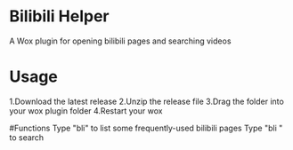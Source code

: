 # Bilibili Helper
A Wox plugin for opening bilibili pages and searching videos

# Usage
1.Download the latest release
2.Unzip the release file
3.Drag the folder into your wox plugin folder
4.Restart your wox

#Functions
Type "bli" to list some frequently-used bilibili pages
Type "bli <text>" to search
